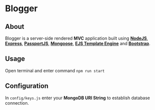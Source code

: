 # Blogger

## About
Blogger is a server-side rendered **MVC** application built using [**NodeJS**](https://nodejs.org/en/), [**Express**](https://expressjs.com/), [**PassportJS**](http://www.passportjs.org/), [**Mongoose**](https://mongoosejs.com/), [**EJS Template Engine**](https://ejs.co/) and [**Bootstrap**](https://getbootstrap.com/).

## Usage
Open terminal and enter command `npm run start`

## Configuration
In `config/keys.js` enter your **MongoDB URI String** to establish database connection.
